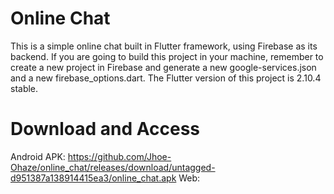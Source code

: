# Online Chat

This is a simple online chat built in Flutter framework, using Firebase as its backend.
If you are going to build this project in your machine, remember to create a new project in Firebase and generate a new google-services.json and a new firebase_options.dart.
The Flutter version of this project is 2.10.4 stable.

# Download and Access

Android APK: https://github.com/Jhoe-Ohaze/online_chat/releases/download/untagged-d951387a138914415ea3/online_chat.apk
Web: 

